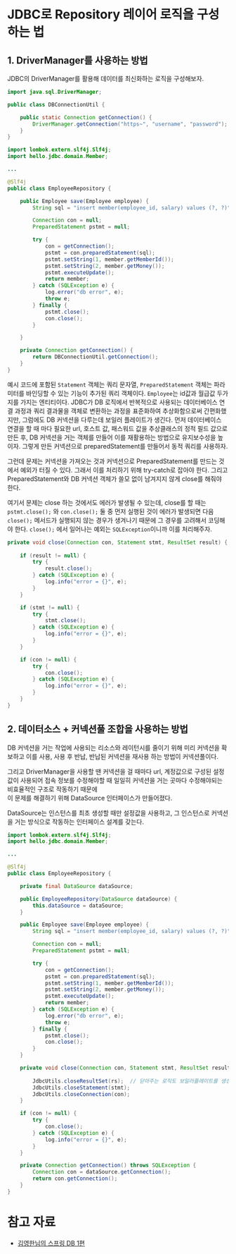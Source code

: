 # JDBC로 Repository 레이어 로직을 구성하는 법

## 1. DriverManager를 사용하는 방법

JDBC의 DriverManager를 활용해 데이터를 최신화하는 로직을 구성해보자. 

```java
import java.sql.DriverManager;

public class DBConnectionUtil {

    public static Connection getConnection() {
        DriverManager.getConnection("https~", "username", "password");
    }
}
```

```java
import lombok.extern.slf4j.Slf4j;
import hello.jdbc.domain.Member;

...

@Slf4j
public class EmployeeRepository {

    public Employee save(Employee employee) {
        String sql = "insert member(employee_id, salary) values (?, ?)";

        Connection con = null;
        PreparedStatement pstmt = null;

        try {
            con = getConnection();
            pstmt = con.preparedStatement(sql);
            pstmt.setString(1, member.getMemberId());
            pstmt.setString(2, member.getMoney());
            pstmt.executeUpdate();
            return member;
        } catch (SQLException e) {
            log.error("db error", e);
            throw e;
        } finally {
            pstmt.close();
            con.close();
        }

    }

    private Connection getConnection() {
        return DBConnectionUtil.getConnection();
    }
}
```

예시 코드에 포함된 `Statement` 객체는 쿼리 문자열, `PreparedStatement` 객체는 파라미터를 바인딩할 수 있는 기능이 추가된 쿼리 객체이다. `Employee`는 id값과 월급값 두가지를 가지는 엔티티이다. 
JDBC가 DB 로직에서 반복적으로 사용되는 데이터베이스 연결 과정과 쿼리 결과물을 객체로 변환하는 과정을 표준화하여 추상화함으로써 간편화했지만, 그럼에도 DB 커넥션을 다루는데 보일러 플레이트가 생긴다.
먼저 데이터베이스 연결을 할 때 마다 필요한 url, 호스트 값, 패스워드 값을 추상클래스의 정적 필드 값으로 만든 후, DB 커넥션을 거는 객체를 만들어 이를 재활용하는 방법으로 유지보수성을 높이자.
그렇게 만든 커넥션으로 preparedStatement를 만들어서 동적 쿼리를 사용하자.

그런데 문제는 커넥션을 가져오는 것과 커넥션으로 PreparedStatement를 만드는 것에서 예외가 터질 수 있다. 그래서 이를 처리하기 위해 try-catch로 잡아야 한다. 
그리고 PreparedStatement와 DB 커넥션 객체가 쓸모 없이 남겨지지 않게 close를 해줘야 한다.

여기서 문제는 close 하는 것에서도 에러가 발생될 수 있는데, close를 할 때는 `pstmt.close();` 와 `con.close();` 둘 중 먼저 실행된 것이 에러가 발생되면 다음 `close();` 메서드가 실행되지 않는 경우가 생겨나기 때문에
그 경우를 고려해서 코딩해야 한다. `close();` 에서 일어나는 예외는 `SQLException`이니까 이를 처리해주자.


```java
private void close(Connection con, Statement stmt, ResultSet result) {
    
    if (result != null) {
        try {
            result.close();
        } catch (SQLException e) {
            log.info("error = {}", e);
        }
    }

    if (stmt != null) {
        try {
            stmt.close();
        } catch (SQLException e) {
            log.info("error = {}", e);
        }
    }

    if (con != null) {
        try {
            con.close();
        } catch (SQLException e) {
            log.info("error = {}", e);
        }
    }
}
```

## 2. 데이터소스 + 커넥션풀 조합을 사용하는 방법

DB 커넥션을 거는 작업에 사용되는 리소스와 레이턴시를 줄이기 위해 미리 커넥션을 확보하고 이를 사용, 사용 후 반납, 반납된 커넥션을 재사용 하는 방법이 커넥션풀이다. 

그리고 DriverManager을 사용할 땐 커넥션을 걸 때마다 url, 계정값으로 구성된 설정값이 사용되어 접속 정보를 수정해야할 때 일일히 커넥션을 거는 곳마다 수정해야되는 비효율적인 구조로 작동하기 때문에  
이 문제를 해결하기 위해 DataSource 인터페이스가 만들어졌다. 

DataSource는 인스턴스를 최초 생성할 때만 설정값을 사용하고, 그 인스턴스로 커넥션을 거는 방식으로 작동하는 인터페이스 설계를 갖는다.

```java
import lombok.extern.slf4j.Slf4j;
import hello.jdbc.domain.Member;

...

@Slf4j
public class EmployeeRepository {

    private final DataSource dataSource;

    public EmployeeRepository(DataSource dataSource) {
        this.dataSource = dataSource;
    }

    public Employee save(Employee employee) {
        String sql = "insert member(employee_id, salary) values (?, ?)";

        Connection con = null;
        PreparedStatement pstmt = null;

        try {
            con = getConnection();
            pstmt = con.preparedStatement(sql);
            pstmt.setString(1, member.getMemberId());
            pstmt.setString(2, member.getMoney());
            pstmt.executeUpdate();
            return member;
        } catch (SQLException e) {
            log.error("db error", e);
            throw e;
        } finally {
            pstmt.close();
            con.close();
        }
    }

    private void close(Connection con, Statement stmt, ResultSet result) {
    
        JdbcUtils.closeResultSet(rs);  // 닫아주는 로직도 보일러플레이트를 생성해내기 때문에 표준으로 만들어진게 있다. 그런 메서드들이 JdbcUtils에 있다.
        JdbcUtils.closeStatement(stmt);
        JdbcUtils.closeConnection(con);
    }

    if (con != null) {
        try {
            con.close();
        } catch (SQLException e) {
            log.info("error = {}", e);
        }
    }

    private Connection getConnection() throws SQLException {
        Connection con = dataSource.getConnection();
        return con.getConnection();
    }
}
```



# 참고 자료
- [김영한님의 스프링 DB 1편](https://www.inflearn.com/course/%EC%8A%A4%ED%94%84%EB%A7%81-db-1/dashboard)